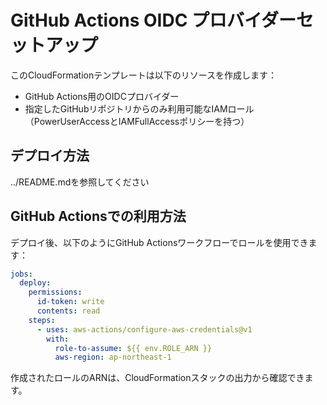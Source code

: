 # GitHub Actions OIDC プロバイダーセットアップ

このCloudFormationテンプレートは以下のリソースを作成します：
- GitHub Actions用のOIDCプロバイダー
- 指定したGitHubリポジトリからのみ利用可能なIAMロール（PowerUserAccessとIAMFullAccessポリシーを持つ）

## デプロイ方法

../README.mdを参照してください

## GitHub Actionsでの利用方法

デプロイ後、以下のようにGitHub Actionsワークフローでロールを使用できます：

```yaml
jobs:
  deploy:
    permissions:
      id-token: write
      contents: read
    steps:
      - uses: aws-actions/configure-aws-credentials@v1
        with:
          role-to-assume: ${{ env.ROLE_ARN }}
          aws-region: ap-northeast-1
```

作成されたロールのARNは、CloudFormationスタックの出力から確認できます。
